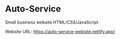 # Auto-Service
Small business website HTML/CSS/JavaScript

Website URL:
https://auto-service-website.netlify.app/

